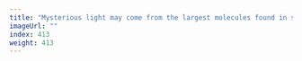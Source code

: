 ```yaml
---
title: "Mysterious light may come from the largest molecules found in space"
imageUrl: ""
index: 413
weight: 413
---
```

